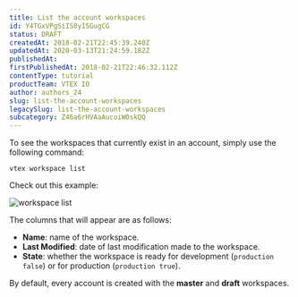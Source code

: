 ```yaml
---
title: List the account workspaces
id: Y4TGxVPgSiIS0yISGugCG
status: DRAFT
createdAt: 2018-02-21T22:45:39.240Z
updatedAt: 2020-03-13T21:24:59.182Z
publishedAt: 
firstPublishedAt: 2018-02-21T22:46:32.112Z
contentType: tutorial
productTeam: VTEX IO
author: authors_24
slug: list-the-account-workspaces
legacySlug: list-the-account-workspaces
subcategory: Z46a6rHVAaAucoiW0skQQ
---
```


To see the workspaces that currently exist in an account, simply use the following command:

`vtex workspace list`

Check out this example:

![workspace list](//images.contentful.com/alneenqid6w5/2au4D7r6YkmskO0Ko8esC6/aa635baf0e6f543c0e08ee2613e20127/workspace_list.png)

The columns that will appear are as follows:

- __Name__: name of the workspace.
- __Last Modified__: date of last modification made to the workspace.
- __State__: whether the workspace is ready for development (`production false`) or for production (`production true`).

By default, every account is created with the __master__ and __draft__ workspaces.
